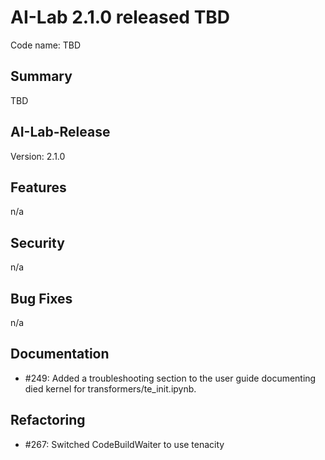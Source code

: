 # AI-Lab 2.1.0 released TBD

Code name: TBD

## Summary

TBD

## AI-Lab-Release

Version: 2.1.0

## Features

n/a

## Security

n/a

## Bug Fixes

n/a

## Documentation

* #249: Added a troubleshooting section to the user guide documenting died kernel for transformers/te_init.ipynb.

## Refactoring

* #267: Switched CodeBuildWaiter to use tenacity
